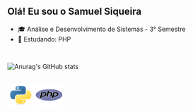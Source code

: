 ## Olá! Eu sou o Samuel Siqueira 

- 🎓 Análise e Desenvolvimento de Sistemas - 3° Semestre<br>
- 🌱 Estudando: PHP
<br>

![Anurag's GitHub stats](https://github-readme-stats.vercel.app/api?username=samuel-gaudencio&show_icons=true&theme=tokyonight)
<div style="display: inline_block"><br>
  <img align="center" alt="Samuel-Python" height="50" width="60" src="https://raw.githubusercontent.com/devicons/devicon/master/icons/python/python-original.svg">
  <img align="center" alt="Samuel-PHP" height="50" width="60" src="https://raw.githubusercontent.com/devicons/devicon/master/icons/php/php-original.svg">

